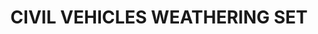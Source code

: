 ---
layout: product
title: "CIVIL VEHICLES WEATHERING SET"
price: "2500" 
desc: "Set za weathering"
img_path: "/assets/img/A.MIG-7145.webp"
brand: "AMMO"
available: false
special_offer: false
new: false
soon: false
cat: "060000"
subcat: "060800"
subsubcat: "00"
sifra: "A.MIG-7145"
popular: false
spec: false
---